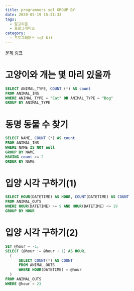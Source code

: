```yaml
---
title: programmers sql GROUP BY
date: 2020-05-19 15:31:33
tags:
  - 알고리즘
  - 프로그래머스
category:
  - 프로그래머스 sql Kit
---
```


[문제 링크](https://programmers.co.kr/learn/courses/30/parts/17044)

# 고양이와 개는 몇 마리 있을까

```sql
SELECT ANIMAL_TYPE, COUNT (*) AS count
FROM ANIMAL_INS
WHERE ANIMAL_TYPE = "Cat" OR ANIMAL_TYPE = "Dog"
GROUP BY ANIMAL_TYPE
```

# 동명 동물 수 찾기

```sql
SELECT NAME, COUNT (*) AS count
FROM ANIMAL_INS
WHERE NAME IS NOT null
GROUP BY NAME
HAVING count >= 2
ORDER BY NAME
```

# 입양 시각 구하기(1)

```sql
SELECT HOUR(DATETIME) AS HOUR, COUNT(DATETIME) AS COUNT
FROM ANIMAL_OUTS
WHERE HOUR(DATETIME) >= 9 AND HOUR(DATETIME) <= 19
GROUP BY HOUR
```

# 입양 시각 구하기(2)

```sql
SET @hour = -1;
SELECT (@hour := @hour + 1) AS HOUR,
  (
      SELECT COUNT(*) AS COUNT
      FROM ANIMAL_OUTS
      WHERE HOUR(DATETIME) = @hour
  )
FROM ANIMAL_OUTS
WHERE @hour < 23
```

